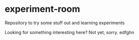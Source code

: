 # experiment-room
Repository to try some stuff out and learning experiments

Looking for something interesting here? Not yet, sorry.
edfghn
